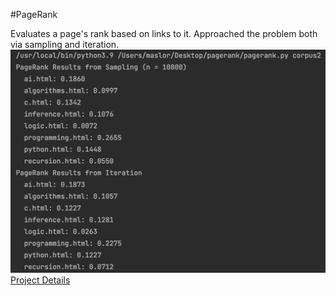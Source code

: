 #PageRank

Evaluates a page's rank based on links to it. Approached the problem both via sampling and iteration.
![](Screenshot.png)
[Project Details](https://cs50.harvard.edu/ai/2020/projects/2/pagerank/)
